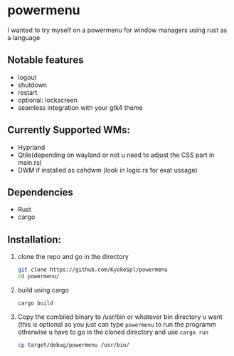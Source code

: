 # powermenu
I wanted to try myself on a powermenu for window managers using rust as a language

## Notable features
- logout
- shutdown
- restart
- optional: lockscreen
- seamless integration with your gtk4 theme

## Currently Supported WMs:
- Hyprland
- Qtile(depending on wayland or not u need to adjust the CSS part in main.rs)
- DWM if installed as cahdwm (look in logic.rs for exat ussage)

## Dependencies
- Rust
- cargo

## Installation:
1. clone the repo and go in the directory
   ```bash
   git clone https://github.com/KyokoSpl/powermenu
   cd powermenu/
   ```
2. build using cargo
   ```bash
   cargo build
   ```
3. Copy the combiled binary to /usr/bin or whatever bin directory u want (this is optional so you just can type `powermenu` to run the programm otherwise u have to go in the cloned directory and use `cargo run`
   ```bash
   cp target/debug/powermenu /usr/bin/
   ```
